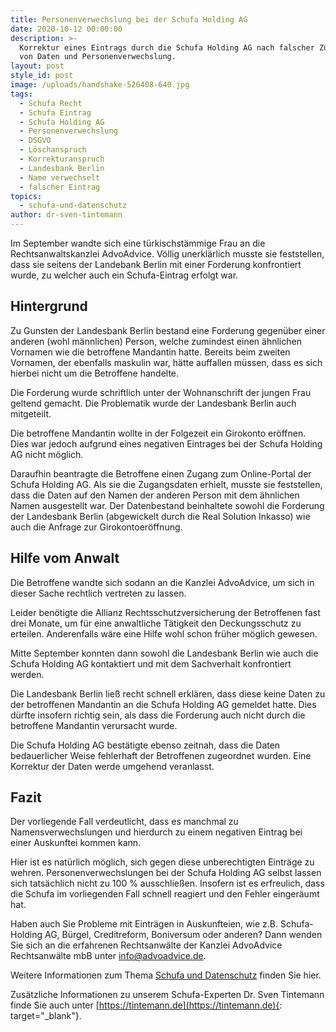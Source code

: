 ```yaml
---
title: Personenverwechslung bei der Schufa Holding AG
date: 2020-10-12 00:00:00
description: >-
  Korrektur eines Eintrags durch die Schufa Holding AG nach falscher Zuordnung
  von Daten und Personenverwechslung.
layout: post
style_id: post
image: /uploads/handshake-526408-640.jpg
tags:
  - Schufa Recht
  - Schufa Eintrag
  - Schufa Holding AG
  - Personenverwechslung
  - DSGVO
  - Löschanspruch
  - Korrekturanspruch
  - Landesbank Berlin
  - Name verwechselt
  - falscher Eintrag
topics:
  - schufa-und-datenschutz
author: dr-sven-tintemann
---
```

Im September wandte sich eine türkischstämmige Frau an die Rechtsanwaltskanzlei AdvoAdvice. Völlig unerklärlich musste sie feststellen, dass sie seitens der Landebank Berlin mit einer Forderung konfrontiert wurde, zu welcher auch ein Schufa-Eintrag erfolgt war.

## Hintergrund

Zu Gunsten der Landesbank Berlin bestand eine Forderung gegenüber einer anderen (wohl männlichen) Person, welche zumindest einen ähnlichen Vornamen wie die betroffene Mandantin hatte. Bereits beim zweiten Vornamen, der ebenfalls maskulin war, hätte auffallen müssen, dass es sich hierbei nicht um die Betroffene handelte.

Die Forderung wurde schriftlich unter der Wohnanschrift der jungen Frau geltend gemacht. Die Problematik wurde der Landesbank Berlin auch mitgeteilt.

Die betroffene Mandantin wollte in der Folgezeit ein Girokonto eröffnen. Dies war jedoch aufgrund eines negativen Eintrages bei der Schufa Holding AG nicht möglich.

Daraufhin beantragte die Betroffene einen Zugang zum Online-Portal der Schufa Holding AG. Als sie die Zugangsdaten erhielt, musste sie feststellen, dass die Daten auf den Namen der anderen Person mit dem ähnlichen Namen ausgestellt war. Der Datenbestand beinhaltete sowohl die Forderung der Landesbank Berlin (abgewickelt durch die Real Solution Inkasso) wie auch die Anfrage zur Girokontoeröffnung.

## Hilfe vom Anwalt

Die Betroffene wandte sich sodann an die Kanzlei AdvoAdvice, um sich in dieser Sache rechtlich vertreten zu lassen.

Leider benötigte die Allianz Rechtsschutzversicherung der Betroffenen fast drei Monate, um für eine anwaltliche Tätigkeit den Deckungsschutz zu erteilen. Anderenfalls wäre eine Hilfe wohl schon früher möglich gewesen.

Mitte September konnten dann sowohl die Landesbank Berlin wie auch die Schufa Holding AG kontaktiert und mit dem Sachverhalt konfrontiert werden.

Die Landesbank Berlin ließ recht schnell erklären, dass diese keine Daten zu der betroffenen Mandantin an die Schufa Holding AG gemeldet hatte. Dies dürfte insofern richtig sein, als dass die Forderung auch nicht durch die betroffene Mandantin verursacht wurde.

Die Schufa Holding AG bestätigte ebenso zeitnah, dass die Daten bedauerlicher Weise fehlerhaft der Betroffenen zugeordnet wurden. Eine Korrektur der Daten werde umgehend veranlasst.

## Fazit

Der vorliegende Fall verdeutlicht, dass es manchmal zu Namensverwechslungen und hierdurch zu einem negativen Eintrag bei einer Auskunftei kommen kann.&nbsp;

Hier ist es natürlich möglich, sich gegen diese unberechtigten Einträge zu wehren. Personenverwechslungen bei der Schufa Holding AG selbst lassen sich tatsächlich nicht zu 100 % ausschließen. Insofern ist es erfreulich, dass die Schufa im vorliegenden Fall schnell reagiert und den Fehler eingeräumt hat.

Haben auch Sie Probleme mit Einträgen in Auskunfteien, wie z.B. Schufa-Holding AG, Bürgel, Creditreform, Boniversum oder anderen? Dann wenden Sie sich an die erfahrenen Rechtsanwälte der Kanzlei AdvoAdvice Rechtsanwälte mbB unter [info@advoadvice.de](mailto:info@advoadvice.de).

Weitere Informationen zum Thema [Schufa und Datenschutz](/themen/schufa-und-datenschutz/)&nbsp;finden Sie hier.&nbsp;

Zusätzliche Informationen zu unserem Schufa-Experten Dr. Sven Tintemann finde Sie auch unter [https://tintemann.de](https://tintemann.de){: target="_blank"}.